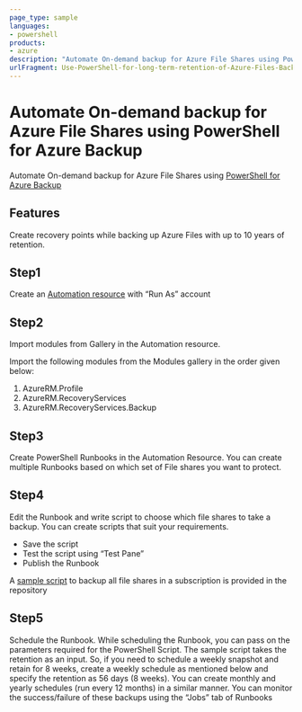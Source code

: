 ```yaml
---
page_type: sample
languages:
- powershell
products:
- azure
description: "Automate On-demand backup for Azure File Shares using PowerShell for Azure Backup"
urlFragment: Use-PowerShell-for-long-term-retention-of-Azure-Files-Backup
---
```


# Automate On-demand backup for Azure File Shares using PowerShell for Azure Backup

Automate On-demand backup for Azure File Shares using [PowerShell for Azure Backup](https://docs.microsoft.com/azure/backup/backup-azure-afs-automation)

## Features

Create recovery points while backing up Azure Files with up to 10 years of retention. 

## Step1
Create an [Automation resource](https://docs.microsoft.com/en-us/azure/automation/automation-quickstart-create-account) with “Run As” account

## Step2
Import modules from Gallery in the Automation resource.

Import the following modules from the Modules gallery in the order given below:
1. AzureRM.Profile
2. AzureRM.RecoveryServices
3. AzureRM.RecoveryServices.Backup

## Step3
Create PowerShell Runbooks in the Automation Resource. You can create multiple Runbooks based on which set of File shares you want to protect.

## Step4
Edit the Runbook and write script to choose which file shares to take a backup. You can create scripts that suit your requirements.
- Save the script
- Test the script using “Test Pane”
- Publish the Runbook

A [sample script](UsePowerShellforLTRAzureFiles.ps1.txt) to backup all file shares in a subscription is provided in the repository

## Step5
Schedule the Runbook. While scheduling the Runbook, you can pass on the parameters required for the PowerShell Script. The sample script takes the retention as an input. So, if you need to schedule a weekly snapshot and retain for 8 weeks, create a weekly schedule as mentioned below and specify the retention as 56 days (8 weeks). You can create monthly and yearly schedules (run every 12 months) in a similar manner. You can monitor the success/failure of these backups using the “Jobs” tab of Runbooks

